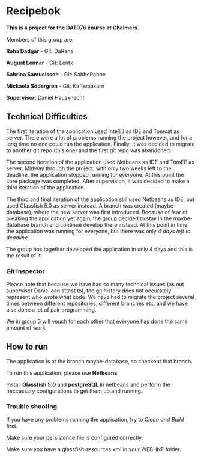 # Recipebok

**This is a project for the DAT076 course at Chalmers.**

Members of this group are:

**Raha Dadgar** - Git: DaRaha

**August Lennar** - Git: Lentx

**Sabrina Samuelsson** - Git: SabbePabbe

**Mickaela Södergren** - Git: Kaffemakarn

**Supervisor:** Daniel Hausknecht

## Technical Difficulties

The first iteration of the application used IntelliJ as IDE and Tomcat as server. There were a lot of problems running the project however, and for a long time no one could run the application. Finally, it was decided to migrate to another git repo (this one) and the first git repo was abandoned. 

The second iteration of the application used Netbeans as IDE and TomEE as server. Midway through the project, with only two weeks left to the deadline, the application stopped running for everyone. At this point the core package was completed. After supervision, it was decided to make a third iteration of the application.

The third and final iteration of the application still used Netbeans as IDE, but used Glassfish 5.0 as server instead. A branch was created (maybe-database), where the new server was first introduced. Because of fear of breaking the application yet again, the group decided to stay in the maybe-database branch and continue develop there instead. At this point in time, the application was running for everyone, but there was only *4 days left to deadline*. 

The group has together developed the application in only 4 days and this is the result of it.

### Git inspector
Please note that because we have had so many technical issues (as out superviser Daniel can attest to), the git history does not accurately represent who wrote what code. We have had to migrate the project several times between different repositories, different branches etc. and we have also done a lot of pair programming.

We in group 5 will vouch for each other that everyone has done the same amount of work.

## How to run

The application is at the branch maybe-database, so checkout that branch. 

To run this application, please use **Netbeans**.

Install **Glassfish 5.0** and **postgreSQL** in netbeans and perform the neccessary configurations to get them up and running.

### Trouble shooting

If you have any problems running the application, try to *Clean and Build* first. 

Make sure your persistence file is configured correctly. 

Make sure you have a glassfish-resources.xml in your WEB-INF folder.
